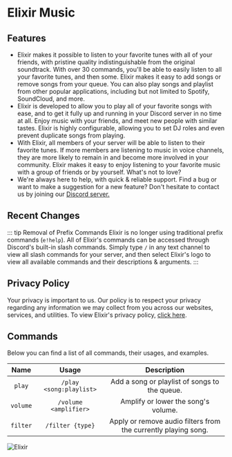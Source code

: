 # Elixir Music

## Features

- Elixir makes it possible to listen to your favorite tunes with all of your friends, with pristine quality indistinguishable from the original soundtrack. With over 30 commands, you'll be able to easily listen to all your favorite tunes, and then some. Elixir makes it easy to add songs or remove songs from your queue. You can also play songs and playlist from other popular applications, including but not limited to Spotify, SoundCloud, and more.
- Elixir is developed to allow you to play all of your favorite songs with ease, and to get it fully up and running in your Discord server in no time at all. Enjoy music with your friends, and meet new people with similar tastes. Elixir is highly configurable, allowing you to set DJ roles and even prevent duplicate songs from playing.
- With Elixir, all members of your server will be able to listen to their favorite tunes. If more members are listening to music in voice channels, they are more likely to remain in and become more involved in your community. Elixir makes it easy to enjoy listening to your favorite music with a group of friends or by yourself. What's not to love?
- We're always here to help, with quick & reliable support. Find a bug or want to make a suggestion for a new feature? Don't hesitate to contact us by joining our [Discord server.](https://ponjo.club/discord)

## Recent Changes

::: tip Removal of Prefix Commands
Elixir is no longer using traditional prefix commands (`e!help`). All of Elixir's commands can be accessed through Discord's built-in slash commands. Simply type `/` in any text channel to view all slash commands for your server, and then select Elixir's logo to view all available commands and their descriptions & arguments.
:::

## Privacy Policy

Your privacy is important to us. Our policy is to respect your privacy regarding any information we may collect from you across our websites, services, and utilities. To view Elixir's privacy policy, [click here]().

## Commands

Below you can find a list of all commands, their usages, and examples.

| Name | Usage | Description |
| :---: | :---: | :---: | 
| `play` | `/play <song:playlist>` | Add a song or playlist of songs to the queue. |
| `volume` | `/volume <amplifier>` | Amplify or lower the song's volume. |
| `filter` | `/filter {type}` | Apply or remove audio filters from the currently playing song. |

![Elixir](https://raw.githubusercontent.com/Eerie6560/Archives/main/images/elixir/docs/PlayCommandQuery.png)